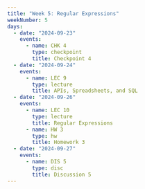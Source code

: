 ```yaml
---
title: "Week 5: Regular Expressions"
weekNumber: 5
days:
  - date: "2024-09-23"
    events:
      - name: CHK 4
        type: checkpoint
        title: Checkpoint 4
  - date: "2024-09-24"
    events:
      - name: LEC 9
        type: lecture
        title: APIs, Spreadsheets, and SQL
  - date: "2024-09-26"
    events:
      - name: LEC 10
        type: lecture
        title: Regular Expressions
      - name: HW 3
        type: hw
        title: Homework 3
  - date: "2024-09-27"
    events:
      - name: DIS 5
        type: disc
        title: Discussion 5
---
```

